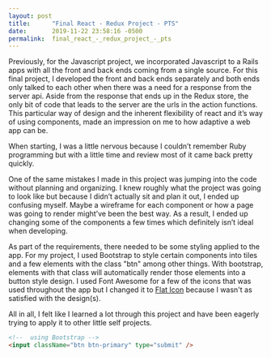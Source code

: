 ```yaml
---
layout: post
title:      "Final React - Redux Project - PTS"
date:       2019-11-22 23:58:16 -0500
permalink:  final_react_-_redux_project_-_pts
---
```


 
Previously, for the Javascript project, we incorporated Javascript to a Rails apps with all the front and back ends coming from a single source. For this final project, I developed the front and back ends separately and both ends only talked to each other when there was a need for a response from the server api. Aside from the response that ends up in the Redux store, the only bit of code that leads to the server are the urls in the action functions. This particular way of design and the inherent flexibility of react and it’s way of using components, made an impression on me to how adaptive a web app can be.
 
When starting, I was a little nervous because I couldn’t remember Ruby programming but with a little time and review most of it came back pretty quickly. 
 
One of the same mistakes I made in this project was jumping into the code without planning and organizing. I knew roughly what the project was going to look like but because I didn’t actually sit and plan it out, I ended up confusing myself. Maybe a wireframe for each component or how a page was going to render might’ve been the best way. As a result, I ended up changing some of the components a few times which definitely isn’t ideal when developing.
 
As part of the requirements, there needed to be some styling applied to the app. For my project, I used Bootstrap to style certain components into tiles and a few elements with the class "btn" among other things. With bootstrap, elements with that class will automatically  render those elements into a button style design. I used Font Awesome for a few of the icons that was used throughout the app but I changed it to [Flat Icon](https://www.flaticon.com/) because I wasn't as satisfied with the design(s).
 
All in all, I felt like I learned a lot through this project and have been eagerly trying to apply it to other little self projects.
 
 
 
 
```html 
<!--  using Bootstrap -->
<input className="btn btn-primary" type="submit" />
```



